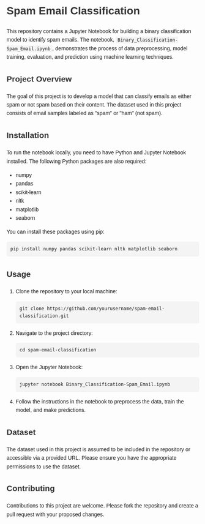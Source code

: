 <!DOCTYPE html>
<html lang="en">
<head>
    <meta charset="UTF-8">
    <meta name="viewport" content="width=device-width, initial-scale=1.0">
    <title>README - Spam Email Classification</title>
    <style>
        body {
            font-family: Arial, sans-serif;
            line-height: 1.6;
            margin: 20px;
        }
        h1, h2, h3, h4 {
            color: #333;
        }
        pre {
            background-color: #f4f4f4;
            padding: 10px;
            border-radius: 5px;
            overflow-x: auto;
        }
        code {
            font-family: Consolas, Monaco, 'Andale Mono', 'Ubuntu Mono', monospace;
            background-color: #f4f4f4;
            padding: 2px 5px;
            border-radius: 3px;
        }
    </style>
</head>
<body>

<h1>Spam Email Classification</h1>

<p>This repository contains a Jupyter Notebook for building a binary classification model to identify spam emails. The notebook, <code>Binary_Classification-Spam_Email.ipynb</code>, demonstrates the process of data preprocessing, model training, evaluation, and prediction using machine learning techniques.</p>

<h2>Project Overview</h2>

<p>The goal of this project is to develop a model that can classify emails as either spam or not spam based on their content. The dataset used in this project consists of email samples labeled as "spam" or "ham" (not spam).</p>

<h2>Installation</h2>

<p>To run the notebook locally, you need to have Python and Jupyter Notebook installed. The following Python packages are also required:</p>

<ul>
    <li>numpy</li>
    <li>pandas</li>
    <li>scikit-learn</li>
    <li>nltk</li>
    <li>matplotlib</li>
    <li>seaborn</li>
</ul>

<p>You can install these packages using pip:</p>

<pre><code>pip install numpy pandas scikit-learn nltk matplotlib seaborn</code></pre>

<h2>Usage</h2>

<ol>
    <li>Clone the repository to your local machine:</li>
    <pre><code>git clone https://github.com/yourusername/spam-email-classification.git</code></pre>
    <li>Navigate to the project directory:</li>
    <pre><code>cd spam-email-classification</code></pre>
    <li>Open the Jupyter Notebook:</li>
    <pre><code>jupyter notebook Binary_Classification-Spam_Email.ipynb</code></pre>
    <li>Follow the instructions in the notebook to preprocess the data, train the model, and make predictions.</li>
</ol>

<h2>Dataset</h2>

<p>The dataset used in this project is assumed to be included in the repository or accessible via a provided URL. Please ensure you have the appropriate permissions to use the dataset.</p>

<h2>Contributing</h2>

<p>Contributions to this project are welcome. Please fork the repository and create a pull request with your proposed changes.</p>

</body>
</html>
